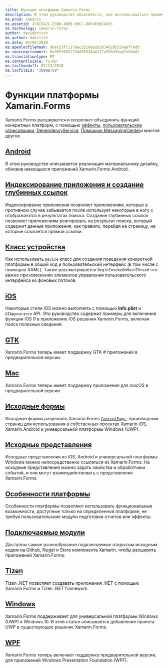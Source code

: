```yaml
---
title: Функции платформы Xamarin.Forms
description: В этом руководстве объясняется, как воспользоваться преимуществами функций платформы приложений Xamarin.Forms с помощью разных методов.
ms.prod: xamarin
ms.assetid: 2C6CE42C-E380-4BB9-90CC-D0F4E60C4C03
ms.technology: xamarin-forms
author: davidbritch
ms.author: dabritch
ms.date: 04/06/2018
ms.openlocfilehash: 9bac53f71178ac321dea162d346295556a8f7adb
ms.sourcegitcommit: 6e955f6851794d58334d41f7a550d93a47e834d2
ms.translationtype: MT
ms.contentlocale: ru-RU
ms.lasthandoff: 07/12/2018
ms.locfileid: "38998759"
---
```

# <a name="xamarinforms-platform-features"></a>Функции платформы Xamarin.Forms

Xamarin.Forms расширяется и позволяет объединять функций конкретных платформ, с помощью [эффекты](~/xamarin-forms/app-fundamentals/effects/index.md), [пользовательские отрисовщики](~/xamarin-forms/app-fundamentals/custom-renderer/index.md), [DependencyService](~/xamarin-forms/app-fundamentals/dependency-service/index.md), [Помощью MessagingCenter](~/xamarin-forms/app-fundamentals/messaging-center.md)и многое другое.

## <a name="androidandroidindexmd"></a>[Android](android/index.md)

В этом руководстве описывается реализация материальному дизайну, обновив имеющихся приложений Xamarin.Forms Android.

## <a name="application-indexing-and-deep-linkingdeep-linkingmd"></a>[Индексирование приложения и создание глубинных ссылок](deep-linking.md)

Индексирование приложения позволяет приложениям, которые в противном случае забывается после использует некоторые в ногу с отображаются в результатах поиска. Создание глубинных ссылок позволяет приложениям реагировать на результат поиска, который содержит данные приложения, как правило, перейдя на страницу, на которые ссылается прямой ссылки.

## <a name="device-classdevicemd"></a>[Класс устройства](device.md)

Как использовать `Device` класс для создания поведения конкретной платформы в общий код и пользовательский интерфейс (в том числе с помощью XAML). Также рассматривается `BeginInvokeOnMainThread` что важно при изменении элементов управления пользовательского интерфейса из фоновых потоков.

## <a name="iosiosindexmd"></a>[iOS](ios/index.md)

Некоторые стили iOS можно выполнять с помощью **Info.plist** и `UIAppearance` API. Это руководство содержит примеры для включения функции iOS 9 в приложение iOS решения Xamarin.Forms, включая поиск полезные сведения.

## <a name="gtkgtkmd"></a>[GTK](gtk.md)

Xamarin.Forms теперь имеет поддержку GTK # приложений в предварительной версии.

## <a name="macmacmd"></a>[Mac](mac.md)

Xamarin.Forms теперь имеет поддержку приложения для macOS в предварительной версии.

## <a name="native-formsnative-formsmd"></a>[Исходные формы](native-forms.md)

Исходные формы разрешить Xamarin.Forms [ `ContentPage` ](xref:Xamarin.Forms.ContentPage)-производным страниц для использования в собственных проектах Xamarin.iOS, Xamarin.Android и универсальной платформы Windows (UWP).

## <a name="native-viewsnative-viewsindexmd"></a>[Исходные представления](native-views/index.md)

Исходные представления из iOS, Android и универсальной платформы Windows можно непосредственно ссылаться из Xamarin.Forms. На исходные представления можно задать свойства и обработчики событий, и они могут взаимодействовать с представления Xamarin.Forms.

## <a name="platform-specificsplatform-specificsindexmd"></a>[Особенности платформы](platform-specifics/index.md)

Особенности платформы позволяют использовать функциональные возможности, доступные только на определенной платформе, не требуя пользовательские модули подготовки отчетов или эффекты.

## <a name="pluginspluginsmd"></a>[Подключаемые модули](plugins.md)

Доступны самые разнообразные подключаемые открытым исходным кодом на Github, Nuget и Store компонента Xamarin, чтобы расширить приложений Xamarin.Forms.

## <a name="tizentizenmd"></a>[Tizen](tizen.md)

Tizen .NET позволяет создавать приложения .NET с помощью Xamarin.Forms и Tizen .NET framework.

## <a name="windowswindowsindexmd"></a>[Windows](windows/index.md)

Xamarin.Forms поддерживает для универсальной платформы Windows (UWP) в Windows 10. В этой статье описывается добавление проекта UWP в существующее решение Xamarin.Forms.

## <a name="wpfwpfmd"></a>[WPF](wpf.md)

Xamarin.Forms теперь включает поддержку предварительной версии, для приложений Windows Presentation Foundation (WPF).
